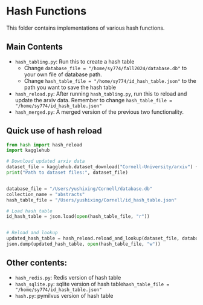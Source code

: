 # Hash Functions

This folder contains implementations of various hash functions. 

## Main Contents

- `hash_tabling.py`: Run this to create a hash table
    - Change `database_file = "/home/sy774/fall2024/database.db"` to your own file of database path.
    - Change `hash_table_file = "/home/sy774/id_hash_table.json"`  to the path you want to save the hash table
- `hash_reload.py`: After running `hash_tabling.py`, run this to reload and update the arxiv data. Remember to change `hash_table_file = "/home/sy774/id_hash_table.json"`
- `hash_merged.py`: A merged version of the previous two functionality.





## Quick use of hash reload

```python
from hash import hash_reload
import kagglehub

# Download updated arxiv data
dataset_file = kagglehub.dataset_download("Cornell-University/arxiv") + "/arxiv-metadata-oai-snapshot.json"
print("Path to dataset files:", dataset_file)


database_file = "/Users/yushixing/Cornell/database.db"
collection_name = "abstracts"
hash_table_file = "/Users/yushixing/Cornell/id_hash_table.json"

# Load hash table
id_hash_table = json.load(open(hash_table_file, "r"))


# Reload and lookup
updated_hash_table = hash_reload.reload_and_lookup(dataset_file, database_file, id_hash_table, collection_name=collection_name)
json.dump(updated_hash_table, open(hash_table_file, "w"))

```





## Other contents:

- `hash_redis.py`: Redis version of hash table
- `hash_sqlite.py`: sqlite version of hash table`hash_table_file = "/home/sy774/id_hash_table.json"`
- `hash.py`: pymilvus version of hash table
